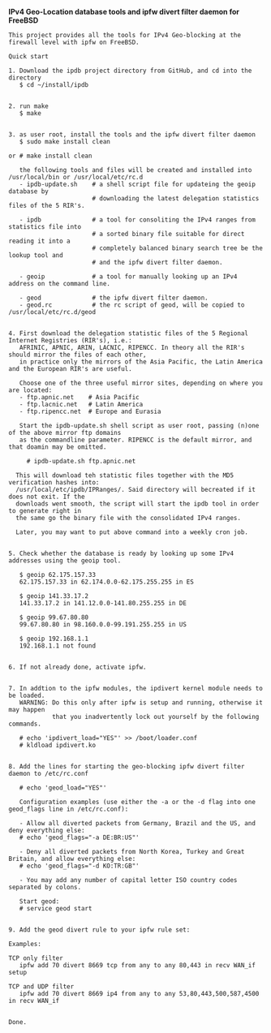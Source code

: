 **IPv4 Geo-Location database tools and ipfw divert filter daemon for FreeBSD**

    This project provides all the tools for IPv4 Geo-blocking at the firewall level with ipfw on FreeBSD.

    Quick start

    1. Download the ipdb project directory from GitHub, and cd into the directory
       $ cd ~/install/ipdb


    2. run make
       $ make


    3. as user root, install the tools and the ipfw divert filter daemon
       $ sudo make install clean

    or # make install clean

       the following tools and files will be created and installed into /usr/local/bin or /usr/local/etc/rc.d
       - ipdb-update.sh    # a shell script file for updateing the geoip database by
                           # downloading the latest delegation statistics files of the 5 RIR's.
      
       - ipdb              # a tool for consoliting the IPv4 ranges from statistics file into
                           # a sorted binary file suitable for direct reading it into a
                           # completely balanced binary search tree be the lookup tool and
                           # and the ipfw divert filter daemon.
                          
       - geoip             # a tool for manually looking up an IPv4 address on the command line.

       - geod              # the ipfw divert filter daemon.
       - geod.rc           # the rc script of geod, will be copied to /usr/local/etc/rc.d/geod


    4. First download the delegation statistic files of the 5 Regional Internet Registries (RIR's), i.e.:
       AFRINIC, APNIC, ARIN, LACNIC, RIPENCC. In theory all the RIR's should mirror the files of each other,
       in practice only the mirrors of the Asia Pacific, the Latin America and the European RIR's are useful.
       
       Choose one of the three useful mirror sites, depending on where you are located:
       - ftp.apnic.net    # Asia Pacific
       - ftp.lacnic.net   # Latin America
       - ftp.ripencc.net  # Europe and Eurasia
       
       Start the ipdb-update.sh shell script as user root, passing (n)one of the above mirror ftp domains
       as the commandline parameter. RIPENCC is the default mirror, and that doamin may be omitted.
       
         # ipdb-update.sh ftp.apnic.net
       
      This will download teh statistic files together with the MD5 verification hashes into:
      /usr/local/etc/ipdb/IPRanges/. Said directory will becreated if it does not exit. If the
      downloads went smooth, the script will start the ipdb tool in order to generate right in 
      the same go the binary file with the consolidated IPv4 ranges.
      
      Later, you may want to put above command into a weekly cron job.


    5. Check whether the database is ready by looking up some IPv4 addresses using the geoip tool.

       $ geoip 62.175.157.33
       62.175.157.33 in 62.174.0.0-62.175.255.255 in ES
       
       $ geoip 141.33.17.2
       141.33.17.2 in 141.12.0.0-141.80.255.255 in DE
       
       $ geoip 99.67.80.80
       99.67.80.80 in 98.160.0.0-99.191.255.255 in US
       
       $ geoip 192.168.1.1
       192.168.1.1 not found
       

    6. If not already done, activate ipfw.


    7. In addtion to the ipfw modules, the ipdivert kernel module needs to be loaded.
       WARNING: Do this only after ipfw is setup and running, otherwise it may happen
                that you inadvertently lock out yourself by the following commands.

       # echo 'ipdivert_load="YES"' >> /boot/loader.conf
       # kldload ipdivert.ko


    8. Add the lines for starting the geo-blocking ipfw divert filter daemon to /etc/rc.conf

       # echo 'geod_load="YES"'
       
       Configuration examples (use either the -a or the -d flag into one geod_flags line in /etc/rc.conf):
       
       - Allow all diverted packets from Germany, Brazil and the US, and deny everything else:
       # echo 'geod_flags="-a DE:BR:US"'
       
       - Deny all diverted packets from North Korea, Turkey and Great Britain, and allow everything else:
       # echo 'geod_flags="-d KO:TR:GB"'
       
       - You may add any number of capital letter ISO country codes separated by colons.

       Start geod:
       # service geod start


    9. Add the geod divert rule to your ipfw rule set:

    Examples:

    TCP only filter
       ipfw add 70 divert 8669 tcp from any to any 80,443 in recv WAN_if setup

    TCP and UDP filter
       ipfw add 70 divert 8669 ip4 from any to any 53,80,443,500,587,4500 in recv WAN_if


    Done.
